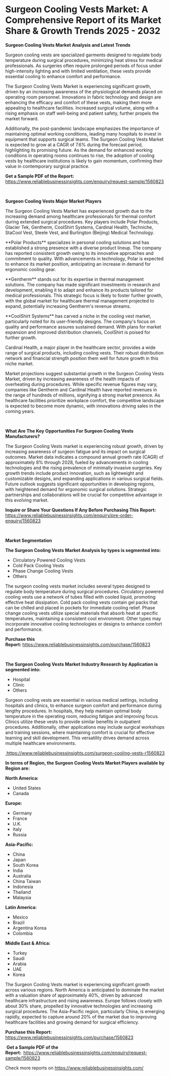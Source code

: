 <p><h1>Surgeon Cooling Vests Market: A Comprehensive Report of its Market Share & Growth Trends 2025 - 2032</h1></p><p><strong>Surgeon Cooling Vests Market Analysis and Latest Trends</strong></p>
<p><p>Surgeon cooling vests are specialized garments designed to regulate body temperature during surgical procedures, minimizing heat stress for medical professionals. As surgeries often require prolonged periods of focus under high-intensity lighting and with limited ventilation, these vests provide essential cooling to enhance comfort and performance.</p><p>The Surgeon Cooling Vests Market is experiencing significant growth, driven by an increasing awareness of the physiological demands placed on operating room personnel. Innovations in fabric technology and design are enhancing the efficacy and comfort of these vests, making them more appealing to healthcare facilities. Increased surgical volume, along with a rising emphasis on staff well-being and patient safety, further propels the market forward.</p><p>Additionally, the post-pandemic landscape emphasizes the importance of maintaining optimal working conditions, leading many hospitals to invest in equipment that supports surgical teams. The Surgeon Cooling Vests Market is expected to grow at a CAGR of 7.6% during the forecast period, highlighting its promising future. As the demand for enhanced working conditions in operating rooms continues to rise, the adoption of cooling vests by healthcare institutions is likely to gain momentum, confirming their value in contemporary surgical practice.</p></p>
<p><strong>Get a Sample PDF of the Report:&nbsp;</strong> <a href="https://www.reliablebusinessinsights.com/enquiry/request-sample/1560823?utm_campaign=2111&utm_medium=2&utm_source=Github&utm_content=ia&utm_term=04032025&utm_id=surgeon-cooling-vests">https://www.reliablebusinessinsights.com/enquiry/request-sample/1560823</a></p>
<p>&nbsp;</p>
<p><strong>Surgeon Cooling Vests Major Market Players</strong></p>
<p><p>The Surgeon Cooling Vests Market has experienced growth due to the increasing demand among healthcare professionals for thermal comfort during extended surgical procedures. Key players include Polar Products, Glacier Tek, Gentherm, CoolShirt Systems, Cardinal Health, Techniche, StaCool Vest, Steele Vest, and Burlington (Beijing) Medical Technology.</p><p>**Polar Products** specializes in personal cooling solutions and has established a strong presence with a diverse product lineup. The company has reported consistent growth owing to its innovative approaches and commitment to quality. With advancements in technology, Polar is expected to enhance its market position, anticipating an increase in demand for ergonomic cooling gear.</p><p>**Gentherm** stands out for its expertise in thermal management solutions. The company has made significant investments in research and development, enabling it to adapt and enhance its products tailored for medical professionals. This strategic focus is likely to foster further growth, with the global market for healthcare thermal management projected to expand, potentially increasing Gentherm's revenue streams.</p><p>**CoolShirt Systems** has carved a niche in the cooling vest market, particularly noted for its user-friendly designs. The company's focus on quality and performance assures sustained demand. With plans for market expansion and improved distribution channels, CoolShirt is poised for further growth.</p><p>Cardinal Health, a major player in the healthcare sector, provides a wide range of surgical products, including cooling vests. Their robust distribution network and financial strength position them well for future growth in this niche market.</p><p>Market projections suggest substantial growth in the Surgeon Cooling Vests Market, driven by increasing awareness of the health impacts of overheating during procedures. While specific revenue figures may vary, companies like Gentherm and Cardinal Health have reported revenues in the range of hundreds of millions, signifying a strong market presence. As healthcare facilities prioritize workplace comfort, the competitive landscape is expected to become more dynamic, with innovations driving sales in the coming years.</p></p>
<p>&nbsp;</p>
<p><strong>What Are The Key Opportunities For Surgeon Cooling Vests Manufacturers?</strong></p>
<p><p>The Surgeon Cooling Vests market is experiencing robust growth, driven by increasing awareness of surgeon fatigue and its impact on surgical outcomes. Market data indicates a compound annual growth rate (CAGR) of approximately 8% through 2028, fueled by advancements in cooling technologies and the rising prevalence of minimally invasive surgeries. Key growth trends include product innovation, such as lightweight and customizable designs, and expanding applications in various surgical fields. Future outlook suggests significant opportunities in developing regions, with heightened demand for ergonomic surgical solutions. Strategic partnerships and collaborations will be crucial for competitive advantage in this evolving market.</p></p>
<p><strong>Inquire or Share Your Questions If Any Before Purchasing This Report:</strong> <a href="https://www.reliablebusinessinsights.com/enquiry/pre-order-enquiry/1560823?utm_campaign=2111&utm_medium=2&utm_source=Github&utm_content=ia&utm_term=04032025&utm_id=surgeon-cooling-vests">https://www.reliablebusinessinsights.com/enquiry/pre-order-enquiry/1560823</a></p>
<p>&nbsp;</p>
<p><strong>Market Segmentation</strong></p>
<p><strong>The Surgeon Cooling Vests Market Analysis by types is segmented into:</strong></p>
<p><ul><li>Circulatory Powered Cooling Vests</li><li>Cold Pack Cooling Vests</li><li>Phase Change Cooling Vests</li><li>Others</li></ul></p>
<p><p>The surgeon cooling vests market includes several types designed to regulate body temperature during surgical procedures. Circulatory powered cooling vests use a network of tubes filled with cooled liquid, promoting effective heat dissipation. Cold pack cooling vests contain gel packs that can be chilled and placed in pockets for immediate cooling relief. Phase change cooling vests utilize special materials that absorb heat at specific temperatures, maintaining a consistent cool environment. Other types may incorporate innovative cooling technologies or designs to enhance comfort and performance.</p></p>
<p><strong>Purchase this Report:&nbsp;</strong><a href="https://www.reliablebusinessinsights.com/purchase/1560823?utm_campaign=2111&utm_medium=2&utm_source=Github&utm_content=ia&utm_term=04032025&utm_id=surgeon-cooling-vests">https://www.reliablebusinessinsights.com/purchase/1560823</a></p>
<p>&nbsp;</p>
<p><strong>The Surgeon Cooling Vests Market Industry Research by Application is segmented into:</strong></p>
<p><ul><li>Hospital</li><li>Clinic</li><li>Others</li></ul></p>
<p><p>Surgeon cooling vests are essential in various medical settings, including hospitals and clinics, to enhance surgeon comfort and performance during lengthy procedures. In hospitals, they help maintain optimal body temperature in the operating room, reducing fatigue and improving focus. Clinics utilize these vests to provide similar benefits in outpatient procedures. Additionally, other applications may include surgical workshops and training sessions, where maintaining comfort is crucial for effective learning and skill development. This versatility drives demand across multiple healthcare environments.</p></p>
<p><a href="https://www.reliablebusinessinsights.com/surgeon-cooling-vests-r1560823?utm_campaign=2111&utm_medium=2&utm_source=Github&utm_content=ia&utm_term=04032025&utm_id=surgeon-cooling-vests">&nbsp;https://www.reliablebusinessinsights.com/surgeon-cooling-vests-r1560823</a></p>
<p><strong>In terms of Region, the Surgeon Cooling Vests Market Players available by Region are:</strong></p>
<p>
    <p> <strong> North America: </strong>
        <ul>
            <li>United States</li>
            <li>Canada</li>
        </ul>
        </p> 
    <p> <strong> Europe: </strong>
        <ul>
            <li>Germany</li>
            <li>France</li>
            <li>U.K.</li>
            <li>Italy</li>
            <li>Russia</li>
        </ul>
        </p> 
    <p> <strong> Asia-Pacific: </strong>
        <ul>
            <li>China</li>
            <li>Japan</li>
            <li>South Korea</li>
            <li>India</li>
            <li>Australia</li>
            <li>China Taiwan</li>
            <li>Indonesia</li>
            <li>Thailand</li>
            <li>Malaysia</li>
        </ul>
        </p> 
    <p> <strong> Latin America: </strong>
        <ul>
            <li>Mexico</li>
            <li>Brazil</li>
            <li>Argentina Korea</li>
            <li>Colombia</li>
        </ul>
        </p> 
    <p> <strong> Middle East & Africa: </strong>
        <ul>
            <li>Turkey</li>
            <li>Saudi</li>
            <li>Arabia</li>
            <li>UAE</li>
            <li>Korea</li>
        </ul>
    </p>
    </p>
<p><p>The Surgeon Cooling Vests market is experiencing significant growth across various regions. North America is anticipated to dominate the market with a valuation share of approximately 40%, driven by advanced healthcare infrastructure and rising awareness. Europe follows closely with about 30% share, propelled by innovative technologies and increasing surgical procedures. The Asia-Pacific region, particularly China, is emerging rapidly, expected to capture around 20% of the market due to improving healthcare facilities and growing demand for surgical efficiency.</p></p>
<p><strong>Purchase this Report: </strong><a href="https://www.reliablebusinessinsights.com/purchase/1560823?utm_campaign=2111&utm_medium=2&utm_source=Github&utm_content=ia&utm_term=04032025&utm_id=surgeon-cooling-vests">https://www.reliablebusinessinsights.com/purchase/1560823</a></p>
<p>&nbsp;<strong>Get a Sample PDF of the Report:&nbsp;&nbsp;</strong><a href="https://www.reliablebusinessinsights.com/enquiry/request-sample/1560823?utm_campaign=2111&utm_medium=2&utm_source=Github&utm_content=ia&utm_term=04032025&utm_id=surgeon-cooling-vests">https://www.reliablebusinessinsights.com/enquiry/request-sample/1560823</a></p>
<p><strong></strong></p>
<p>Check more reports on <a href="https://www.reliablebusinessinsights.com/?utm_campaign=2111&utm_medium=2&utm_source=Github&utm_content=ia&utm_term=04032025&utm_id=surgeon-cooling-vests">https://www.reliablebusinessinsights.com/</a></p>